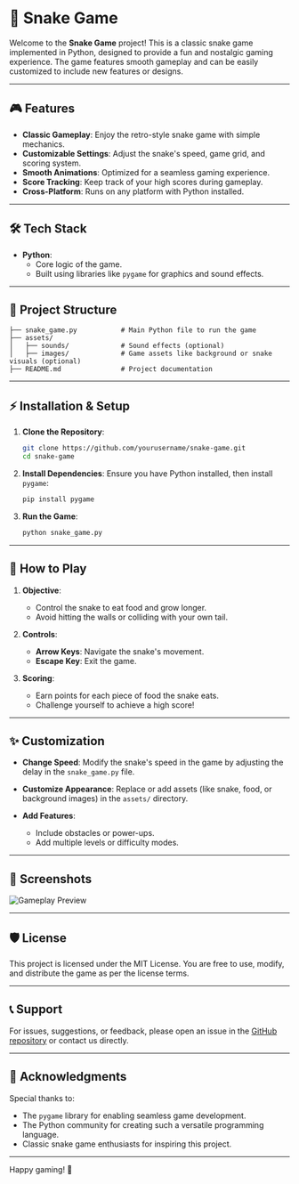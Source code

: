 # 🐍 Snake Game

Welcome to the **Snake Game** project! This is a classic snake game implemented in Python, designed to provide a fun and nostalgic gaming experience. The game features smooth gameplay and can be easily customized to include new features or designs.

---

## 🎮 Features

- **Classic Gameplay**: Enjoy the retro-style snake game with simple mechanics.
- **Customizable Settings**: Adjust the snake's speed, game grid, and scoring system.
- **Smooth Animations**: Optimized for a seamless gaming experience.
- **Score Tracking**: Keep track of your high scores during gameplay.
- **Cross-Platform**: Runs on any platform with Python installed.

---

## 🛠️ Tech Stack

- **Python**:
  - Core logic of the game.
  - Built using libraries like `pygame` for graphics and sound effects.

---

## 📂 Project Structure

```
├── snake_game.py           # Main Python file to run the game
├── assets/
│   ├── sounds/             # Sound effects (optional)
│   ├── images/             # Game assets like background or snake visuals (optional)
├── README.md               # Project documentation
```

---

## ⚡ Installation & Setup

1. **Clone the Repository**:
   ```bash
   git clone https://github.com/yourusername/snake-game.git
   cd snake-game
   ```

2. **Install Dependencies**:
   Ensure you have Python installed, then install `pygame`:
   ```bash
   pip install pygame
   ```

3. **Run the Game**:
   ```bash
   python snake_game.py
   ```

---

## 🎯 How to Play

1. **Objective**:
   - Control the snake to eat food and grow longer.
   - Avoid hitting the walls or colliding with your own tail.

2. **Controls**:
   - **Arrow Keys**: Navigate the snake's movement.
   - **Escape Key**: Exit the game.

3. **Scoring**:
   - Earn points for each piece of food the snake eats.
   - Challenge yourself to achieve a high score!

---

## ✨ Customization

- **Change Speed**:
  Modify the snake's speed in the game by adjusting the delay in the `snake_game.py` file.

- **Customize Appearance**:
  Replace or add assets (like snake, food, or background images) in the `assets/` directory.

- **Add Features**:
  - Include obstacles or power-ups.
  - Add multiple levels or difficulty modes.

---

## 📸 Screenshots

![Gameplay Preview](https://via.placeholder.com/800x400?text=Add+gameplay+screenshot)

---

## 🛡️ License

This project is licensed under the MIT License. You are free to use, modify, and distribute the game as per the license terms.

---

## 📞 Support

For issues, suggestions, or feedback, please open an issue in the [GitHub repository](https://github.com/yourusername/snake-game/issues) or contact us directly.

---

## 🌟 Acknowledgments

Special thanks to:
- The `pygame` library for enabling seamless game development.
- The Python community for creating such a versatile programming language.
- Classic snake game enthusiasts for inspiring this project.

---

Happy gaming! 🐍
